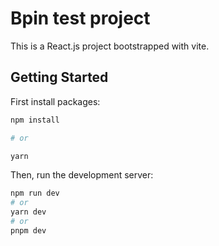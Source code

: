 # Bpin test project

This is a React.js project bootstrapped with vite.

## Getting Started

First install packages:

```bash
npm install

# or

yarn
```

Then, run the development server:

```bash
npm run dev
# or
yarn dev
# or
pnpm dev
```
